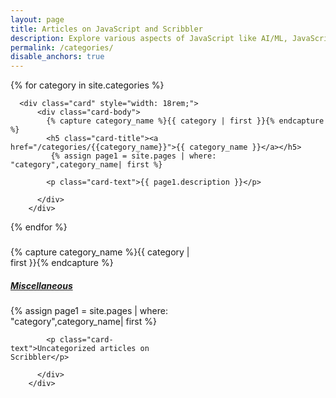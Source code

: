 ```yaml
---
layout: page
title: Articles on JavaScript and Scribbler
description: Explore various aspects of JavaScript like AI/ML, JavaScript features, Functional Programming, XR, Financial and Scientific calculations, Decentralization, and DataScience.
permalink: /categories/
disable_anchors: true
---
```


<div>
{% for category in site.categories %}

      <div class="card" style="width: 18rem;">
          <div class="card-body">
            {% capture category_name %}{{ category | first }}{% endcapture %}
            <h5 class="card-title"><a href="/categories/{{category_name}}">{{ category_name }}</a></h5>
             {% assign page1 = site.pages | where: "category",category_name| first %}

            <p class="card-text">{{ page1.description }}</p>
            
          </div>
        </div>




{% endfor %}
<h3 ><a href="/categories/Others"></a></h3>

<div class="card" style="width: 18rem;">
          <div class="card-body">
            {% capture category_name %}{{ category | first }}{% endcapture %}
            <h5 class="card-title"><a href="/categories/Others">Miscellaneous</a></h5>
             {% assign page1 = site.pages | where: "category",category_name| first %}

            <p class="card-text">Uncategorized articles on Scribbler</p>
            
          </div>
        </div>
        

</div>
